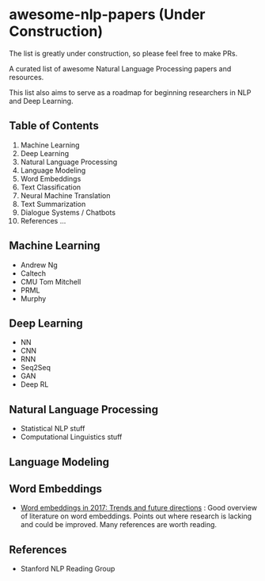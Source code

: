 # awesome-nlp-papers (Under Construction)
The list is greatly under construction, so please feel free to make PRs.

A curated list of awesome Natural Language Processing papers and resources.

This list also aims to serve as a roadmap for beginning researchers in NLP and Deep Learning.

## Table of Contents
1. Machine Learning 
2. Deep Learning
3. Natural Language Processing
4. Language Modeling
5. Word Embeddings
6. Text Classification
7. Neural Machine Translation
8. Text Summarization
9. Dialogue Systems / Chatbots
10. References
...

## Machine Learning
- Andrew Ng
- Caltech
- CMU Tom Mitchell
- PRML
- Murphy

## Deep Learning
- NN
- CNN
- RNN
- Seq2Seq
- GAN
- Deep RL

## Natural Language Processing
- Statistical NLP stuff
- Computational Linguistics stuff

## Language Modeling

## Word Embeddings
- [Word embeddings in 2017: Trends and future directions](http://ruder.io/word-embeddings-2017/index.html) : Good overview of literature on word embeddings. Points out where research is lacking and could be improved. Many references are worth reading.

## References
- Stanford NLP Reading Group
